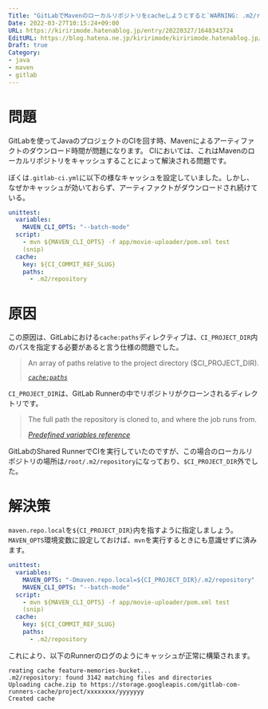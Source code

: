 ```yaml
---
Title: "GitLabでMavenのローカルリポジトリをcacheしようとすると`WARNING: .m2/repository: no matching files`でキャッシュが効かない"
Date: 2022-03-27T10:15:24+09:00
URL: https://kiririmode.hatenablog.jp/entry/20220327/1648343724
EditURL: https://blog.hatena.ne.jp/kiririmode/kiririmode.hatenablog.jp/atom/entry/13574176438077074794
Draft: true
Category:
- java
- maven
- gitlab
---
```


# 問題

GitLabを使ってJavaのプロジェクトのCIを回す時、Mavenによるアーティファクトのダウンロード時間が問題になります。
CIにおいては、これはMavenのローカルリポジトリをキャッシュすることによって解決される問題です。

ぼくは`.gitlab-ci.yml`に以下の様なキャッシュを設定していました。しかし、なぜかキャッシュが効いておらず、アーティファクトがダウンロードされ続けている。

```yaml
unittest:
  variables:
    MAVEN_CLI_OPTS: "--batch-mode"
  script:
    - mvn ${MAVEN_CLI_OPTS} -f app/movie-uploader/pom.xml test
    (snip)
  cache:
    key: ${CI_COMMIT_REF_SLUG}
    paths:
      - .m2/repository
```

# 原因

この原因は、GitLabにおける`cache:paths`ディレクティブは、`CI_PROJECT_DIR`内のパスを指定する必要があると言う仕様の問題でした。

> An array of paths relative to the project directory ($CI_PROJECT_DIR).
> 
> <cite>[`cache:paths`](https://docs.gitlab.com/ee/ci/yaml/#cachepaths)</cite>

`CI_PROJECT_DIR`は、GitLab Runnerの中でリポジトリがクローンされるディレクトリです。

> The full path the repository is cloned to, and where the job runs from.
> 
> <cite>[Predefined variables reference](https://docs.gitlab.com/ee/ci/variables/predefined_variables.html)</cite>

GitLabのShared RunnerでCIを実行していたのですが、この場合のローカルリポジトリの場所は`/root/.m2/repository`になっており、`$CI_PROJECT_DIR`外でした。

# 解決策

`maven.repo.local`を`${CI_PROJECT_DIR}`内を指すように指定しましょう。
`MAVEN_OPTS`環境変数に設定しておけば、`mvn`を実行するときにも意識せずに済みます。

```yaml
unittest:
  variables:
    MAVEN_OPTS: "-Dmaven.repo.local=${CI_PROJECT_DIR}/.m2/repository"
    MAVEN_CLI_OPTS: "--batch-mode"
  script:
    - mvn ${MAVEN_CLI_OPTS} -f app/movie-uploader/pom.xml test
    (snip)
  cache:
    key: ${CI_COMMIT_REF_SLUG}
    paths:
      - .m2/repository
```

これにより、以下のRunnerのログのようにキャッシュが正常に構築されます。

```text
reating cache feature-memories-bucket...
.m2/repository: found 3142 matching files and directories 
Uploading cache.zip to https://storage.googleapis.com/gitlab-com-runners-cache/project/xxxxxxxx/yyyyyyy
Created cache
```

